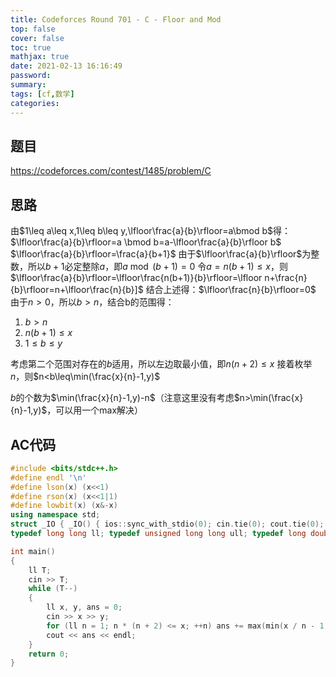 ```yaml
---
title: Codeforces Round 701 - C - Floor and Mod
top: false
cover: false
toc: true
mathjax: true
date: 2021-02-13 16:16:49
password:
summary:
tags: [cf,数学]
categories:
---
```


## 题目
<!--more-->
https://codeforces.com/contest/1485/problem/C

## 思路
由$1\leq a\leq x,1\leq b\leq y,\lfloor\frac{a}{b}\rfloor=a\bmod b$得：
$\lfloor\frac{a}{b}\rfloor=a \bmod b=a-\lfloor\frac{a}{b}\rfloor b$
$\lfloor\frac{a}{b}\rfloor=\frac{a}{b+1}$
由于$\lfloor\frac{a}{b}\rfloor$为整数，所以$b+1$必定整除$a$，即$a \bmod (b+1)=0$
令$a=n(b+1) \leq x$，则
$\lfloor\frac{a}{b}\rfloor=\lfloor\frac{n(b+1)}{b}\rfloor=\lfloor n+\frac{n}{b}\rfloor=n+\lfloor\frac{n}{b}]$
结合上述得：$\lfloor\frac{n}{b}\rfloor=0$
由于$n>0$，所以$b>n$，结合b的范围得：
1. $b>n$
2. $n(b+1) \leq x$
3. $1 \leq b \leq y$

考虑第二个范围对存在的$b$适用，所以左边取最小值，即$n(n+2)\leq x$
接着枚举$n$，则$n<b\leq\min(\frac{x}{n}-1,y)$

$b$的个数为$\min(\frac{x}{n}-1,y)-n$（注意这里没有考虑$n>\min(\frac{x}{n}-1,y)$，可以用一个max解决）

## AC代码
```c++
#include <bits/stdc++.h>
#define endl '\n'
#define lson(x) (x<<1)
#define rson(x) (x<<1|1)
#define lowbit(x) (x&-x)
using namespace std;
struct _IO { _IO() { ios::sync_with_stdio(0); cin.tie(0); cout.tie(0); } }_io;
typedef long long ll; typedef unsigned long long ull; typedef long double ld; typedef pair<ll, ll> pll;

int main()
{
    ll T;
    cin >> T;
    while (T--)
    {
        ll x, y, ans = 0;
        cin >> x >> y;
        for (ll n = 1; n * (n + 2) <= x; ++n) ans += max(min(x / n - 1, y) - n, 0ll);
        cout << ans << endl;
    }
    return 0;
}
```